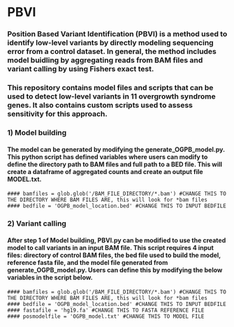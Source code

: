 # PBVI
 
### Position Based Variant Identification (PBVI) is a method used to identify low-level variants by directly modeling sequencing error from a control dataset. In general, the method includes model buidling by aggregating reads from BAM files and variant calling by using Fishers exact test.
### This repository contains model files and scripts that can be used to detect low-level variants in 11 overgrowth syndrome genes. It also contains custom scripts used to assess sensitivity for this approach.

### 1) Model building
#### The model can be generated by modifying the generate_OGPB_model.py. This python script has defined variables where users can modify to define the directory path to BAM files and full path to a BED file. This will create a dataframe of aggregated counts and create an output file MODEL.txt.
```
#### bamfiles = glob.glob('/BAM_FILE_DIRECTORY/*.bam') #CHANGE THIS TO THE DIRECTORY WHERE BAM FILES ARE, this will look for *bam files
#### bedfile = 'OGPB_model_location.bed' #CHANGE THIS TO INPUT BEDFILE
```
### 2) Variant calling
#### After step 1 of Model building, PBVI.py can be modified to use the created model to call variants in an input BAM file. This script requires 4 input files: directory of control BAM files, the bed file used to build the model, reference fasta file, and the model file generated from generate_OGPB_model.py. Users can define this by modifying the below variables in the script below.
```
#### bamfiles = glob.glob('/BAM_FILE_DIRECTORY/*.bam') #CHANGE THIS TO THE DIRECTORY WHERE BAM FILES ARE, this will look for *bam files
#### bedfile = 'OGPB_model_location.bed' #CHANGE THIS TO INPUT BEDFILE
#### fastafile = 'hg19.fa' #CHANGE THIS TO FASTA REFERENCE FILE
#### posmodelfile = 'OGPB_model.txt' #CHANGE THIS TO MODEL FILE
```
